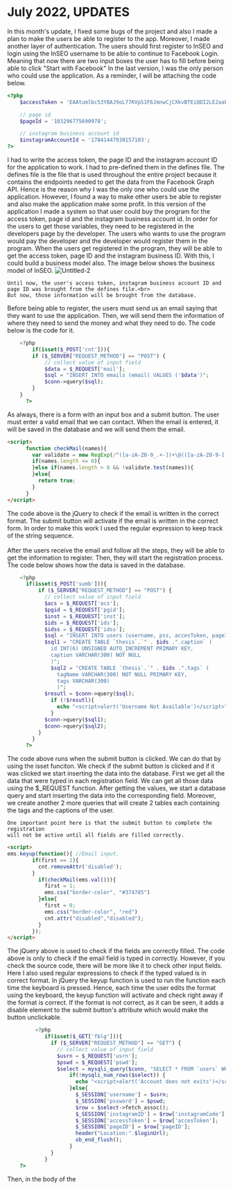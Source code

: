 <h1>July 2022, UPDATES</h1>
In this month's update, I fixed some bugs of the project and also I made a plan to make the users be able to register to the app. Moreover, I made another layer of authentication. The users should first register to InSEO and login using the InSEO username to be able to continue to Facebook Login. Meaning that now there are two input boxes the user has to fill before being able to click "Start with Facebook" In the last version, I was the only person who could use the application. As a reminder, I will be attaching the code below.

```php
<?php 
	$accessToken = 'EAAtumlbc53YBAJ9oL77KVpS1F6JmnwCjCXkvBTEiQDI2LE2aaEnjuCFqHB4FEXwoE15UlQZAhZBYhwiG7k3HqiQCOIYqlkGJZBRvnoaUjqGuLIVaursKkcufDeSo3oMiHSUDFrbIPkyDPdGBHnmsYC3riiaZBi5JZBN0SoXhL6Kdb5iPPHVjB';

	// page id
	$pageId = '103296775690978';

	// instagram business account id
	$instagramAccountId = '17841447930157103';
?>
```
I had to write the access token, the page ID and the instagram account ID for the application to work. I had to pre-defined them in the defines file. The defines file is the file that is used throughout the entire project because it contains the endpoints needed to get the data from the Facebook Graph API. Hence is the reason why I was the only one who could use the application. However, I found a way to make other users be able to register and also make the application make some profit. In this version of the application I made a system so that user could buy the program for the access token, page id and the instagram business account id. In order for the users to get those variables, they need to be registered in the developers page by the developer. The users who wants to use the program would pay the developer and the developer would register them in the program. When the users get registered in the program, they will be able to get the access token, page ID and the instagram business ID. With this, I could build a business model also. The image below shows the business model of InSEO.
![Untitled-2](https://user-images.githubusercontent.com/101083759/193437613-724091bd-d8b8-483e-8d3c-3bcba56bb877.png)

	Until now, the user's access token, instagram business account ID and page ID was brought from the defines file.<br>
	But now, those information will be brought from the database.
	
Before being able to register, the users must send us an email saying that they want to use the application. Then, we will send them the information of where they need to send the money and what they need to do. The code below is the code for it.

```php
    <?php
    	if(isset($_POST['cnt'])){
		if ($_SERVER["REQUEST_METHOD"] == "POST") {
			// collect value of input field
			$data = $_REQUEST['mail'];
			$sql = "INSERT INTO emails (email) VALUES ('$data')";
			$conn->query($sql);
		}
	}
      ?>
```
As always, there is a form with an input box and a submit button. The user must enter a valid email that we can contact. When the email is entered, it will be saved in the database and we will send them the email. 

```html
<script>
      function checkMail(names){
        var validate = new RegExp(/^([a-zA-Z0-9_.+-])+\@(([a-zA-Z0-9-])+\.)+([a-zA-Z0-9]{2,4})+$/); //Check if it is in email format.
        if(names.length <= 0){
        }else if(names.length > 0 && !validate.test(names)){
        }else{
          return true;
        }
      }
</script>
```
The code above is the jQuery to check if the email is written in the correct format. The submit button will activate if the email is written in the correct form. In order to make this work I used the regular expression to keep track of the string sequence. <br><br>
After the users receive the email and follow all the steps, they will be able to get the information to register. Then, they will start the registration process. The code below shows how the data is saved in the database. 

```php
    <?php
      if(isset($_POST['sumb'])){
          if ($_SERVER["REQUEST_METHOD"] == "POST") {
            // collect value of input field
            $acs = $_REQUEST['acs'];
            $pgid = $_REQUEST['pgid'];
            $inst = $_REQUEST['inst'];
            $ids = $_REQUEST['ids'];
            $idss = $_REQUEST['idss'];
            $sql = "INSERT INTO users (username, pss, accesToken, pageID, instagramCode) VALUES ('$ids', '$idss', '$acs','$pgid','$inst')";
            $sql1 = "CREATE TABLE `thesis`.`" . $ids .".caption` (
              id INT(6) UNSIGNED AUTO_INCREMENT PRIMARY KEY,
              caption VARCHAR(300) NOT NULL
              )";
              $sql2 = "CREATE TABLE `thesis`.`" . $ids .".tags` (
                tagName VARCHAR(300) NOT NULL PRIMARY KEY,
                tags VARCHAR(300)
                )";
            $resutl = $conn->query($sql);
              if (!$resutl){
                echo "<script>alert('Username Not Available')</script>";
              }
            $conn->query($sql1);
            $conn->query($sql2);
          }
        }
      ?>
```
The code above runs when the submit button is clicked. We can do that by using the isset funciton. We check if the submit button is clicked and if it was clicked we start inserting the data into the database. First we get all the data that were typed in each registration field. We can get all those data using the $_REQUEST function. After getting the values, we start a database query and start inserting the data into the corresponding field. Moreover, we create another 2 more queries that will create 2 tables each containing the tags and the captions of the user.

	One important point here is that the submit button to complete the registration 
	will not be active until all fields are filled correctly.

```html
<script>
ems.keyup(function(){ //Email input.
        if(first == 1){
          cnt.removeAttr('disabled');
        }
          if(checkMail(ems.val())){
            first = 1;
            ems.css("border-color", "#374785")
          }else{
            first = 0;
            ems.css("border-color", "red")
            cnt.attr("disabled","disabled");
          }
        });
</script>
```
The jQuery above is used to check if the fields are correctly filled. The code above is only to check if the email field is typed in correctly. However, if you check the source code, there will be more like it to check other input fields. Here I also used regular expressions to check if the typed valued is in correct format. In jQuery the keyup function is used to run the function each time the keyboard is pressed. Hence, each time the user edits the format using the keyboard, the keyup function will activate and check right away if the format is correct. If the format is not correct, as it can be seen, it adds a disable element to the submit button's attribute which would make the button unclickable.

```php
         <?php
            if(isset($_GET['fblg'])){
              if ($_SERVER["REQUEST_METHOD"] == "GET") {
                // collect value of input field
                $usrn = $_REQUEST['usrn'];
                $pswd = $_REQUEST['pswd'];
                $select = mysqli_query($conn, "SELECT * FROM `users` WHERE `username` LIKE '".$usrn."' AND `pss` LIKE '".$pswd."'");
                    if(!mysqli_num_rows($select)) {
                      echo "<script>alert('Account does not exits')</script>";
                    }else{
                      $_SESSION['username'] = $usrn;
                      $_SESSION['pssword'] = $pswd;
                      $row = $select->fetch_assoc();
                      $_SESSION['instagramID'] = $row['instagramCode'];
                      $_SESSION['accessToken'] = $row['accesToken'];
                      $_SESSION['pageID'] = $row['pageID'];
                      header("Location:".$loginUrl);
                      ob_end_flush(); 
                    }
              }
            }
	?>
```
Then, in the body of the 
